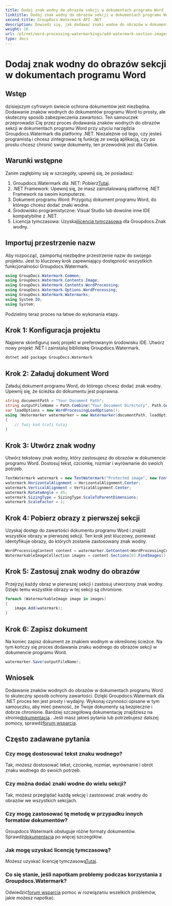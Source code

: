 ```yaml
---
title: Dodaj znak wodny do obrazów sekcji w dokumentach programu Word
linktitle: Dodaj znak wodny do obrazów sekcji w dokumentach programu Word
second_title: GroupDocs.Watermark API .NET
description: Dowiedz się, jak dodawać znaki wodne do obrazów w dokumentach programu Word przy użyciu narzędzia Groupdocs dla platformy .NET. Postępuj zgodnie z naszym przewodnikiem, aby zapewnić bezpieczną i profesjonalną ochronę dokumentów.
weight: 16
url: /pl/net/word-processing-watermarkings/add-watermark-section-images-word-docs/
type: docs
---
```

# Dodaj znak wodny do obrazów sekcji w dokumentach programu Word

## Wstęp
dzisiejszym cyfrowym świecie ochrona dokumentów jest niezbędna. Dodawanie znaków wodnych do dokumentów programu Word to prosty, ale skuteczny sposób zabezpieczenia zawartości. Ten samouczek przeprowadzi Cię przez proces dodawania znaków wodnych do obrazów sekcji w dokumentach programu Word przy użyciu narzędzia Groupdocs.Watermark dla platformy .NET. Niezależnie od tego, czy jesteś programistą i chcesz zintegrować tę funkcję ze swoją aplikacją, czy po prostu chcesz chronić swoje dokumenty, ten przewodnik jest dla Ciebie.
## Warunki wstępne
Zanim zagłębimy się w szczegóły, upewnij się, że posiadasz:
1.  Groupdocs.Watermark dla .NET: Pobierz[Tutaj](https://releases.groupdocs.com/Watermark/net/).
2. .NET Framework: Upewnij się, że masz zainstalowaną platformę .NET Framework na swoim komputerze.
3. Dokument programu Word: Przygotuj dokument programu Word, do którego chcesz dodać znaki wodne.
4. Środowisko programistyczne: Visual Studio lub dowolne inne IDE kompatybilne z .NET.
5.  Licencja tymczasowa: Uzyskaj[licencja tymczasowa](https://purchase.groupdocs.com/temporary-license/) dla Groupdocs.Znak wodny.
## Importuj przestrzenie nazw
Aby rozpocząć, zaimportuj niezbędne przestrzenie nazw do swojego projektu. Jest to kluczowy krok zapewniający dostępność wszystkich funkcjonalności Groupdocs.Watermark.
```csharp
using GroupDocs.Watermark.Common;
using GroupDocs.Watermark.Contents.Image;
using GroupDocs.Watermark.Contents.WordProcessing;
using GroupDocs.Watermark.Options.WordProcessing;
using GroupDocs.Watermark.Watermarks;
using System.IO;
using System;
```
Podzielmy teraz proces na łatwe do wykonania etapy.
## Krok 1: Konfiguracja projektu
Najpierw skonfiguruj swój projekt w preferowanym środowisku IDE. Utwórz nowy projekt .NET i zainstaluj bibliotekę Groupdocs.Watermark.
```bash
dotnet add package GroupDocs.Watermark
```
## Krok 2: Załaduj dokument Word
Załaduj dokument programu Word, do którego chcesz dodać znak wodny. Upewnij się, że ścieżka do dokumentu jest poprawna.
```csharp
string documentPath = "Your Document Path";
string outputFileName = Path.Combine("Your Document Directory", Path.GetFileName(documentPath));
var loadOptions = new WordProcessingLoadOptions();
using (Watermarker watermarker = new Watermarker(documentPath, loadOptions))
{
    // Twój kod trafi tutaj
}
```
## Krok 3: Utwórz znak wodny
Utwórz tekstowy znak wodny, który zastosujesz do obrazów w dokumencie programu Word. Dostosuj tekst, czcionkę, rozmiar i wyrównanie do swoich potrzeb.
```csharp
TextWatermark watermark = new TextWatermark("Protected image", new Font("Arial", 8));
watermark.HorizontalAlignment = HorizontalAlignment.Center;
watermark.VerticalAlignment = VerticalAlignment.Center;
watermark.RotateAngle = 45;
watermark.SizingType = SizingType.ScaleToParentDimensions;
watermark.ScaleFactor = 1;
```
## Krok 4: Pobierz obrazy z pierwszej sekcji
Uzyskaj dostęp do zawartości dokumentu programu Word i znajdź wszystkie obrazy w pierwszej sekcji. Ten krok jest kluczowy, ponieważ identyfikuje obrazy, do których zostanie zastosowany znak wodny.
```csharp
WordProcessingContent content = watermarker.GetContent<WordProcessingContent>();
WatermarkableImageCollection images = content.Sections[0].FindImages();
```
## Krok 5: Zastosuj znak wodny do obrazów
Przejrzyj każdy obraz w pierwszej sekcji i zastosuj utworzony znak wodny. Dzięki temu wszystkie obrazy w tej sekcji są chronione.
```csharp
foreach (WatermarkableImage image in images)
{
    image.Add(watermark);
}
```
## Krok 6: Zapisz dokument
Na koniec zapisz dokument ze znakiem wodnym w określonej ścieżce. Na tym kończy się proces dodawania znaku wodnego do obrazów sekcji w dokumencie programu Word.
```csharp
watermarker.Save(outputFileName);
```
## Wniosek
Dodawanie znaków wodnych do obrazów w dokumentach programu Word to skuteczny sposób ochrony zawartości. Dzięki Groupdocs.Watermark dla .NET proces ten jest prosty i wydajny. Wykonaj czynności opisane w tym samouczku, aby mieć pewność, że Twoje dokumenty są bezpieczne i dobrze chronione.
 Bardziej szczegółową dokumentację znajdziesz na stronie[dokumentacja](https://tutorials.groupdocs.com/Watermark/net/) . Jeśli masz jakieś pytania lub potrzebujesz dalszej pomocy, sprawdź[forum wsparcia](https://forum.groupdocs.com/c/watermark/19).
## Często zadawane pytania
### Czy mogę dostosować tekst znaku wodnego?
Tak, możesz dostosować tekst, czcionkę, rozmiar, wyrównanie i obrót znaku wodnego do swoich potrzeb.
### Czy można dodać znaki wodne do wielu sekcji?
Tak, możesz przeglądać każdą sekcję i zastosować znak wodny do obrazów we wszystkich sekcjach.
### Czy mogę zastosować tę metodę w przypadku innych formatów dokumentów?
 Groupdocs Watermark obsługuje różne formaty dokumentów. Sprawdź[dokumentacja](https://tutorials.groupdocs.com/Watermark/net/) po więcej szczegółów.
### Jak mogę uzyskać licencję tymczasową?
 Możesz uzyskać licencję tymczasową[Tutaj](https://purchase.groupdocs.com/temporary-license/).
### Co się stanie, jeśli napotkam problemy podczas korzystania z Groupdocs.Watermark?
 Odwiedzić[forum wsparcia](https://forum.groupdocs.com/c/watermark/19) pomoc w rozwiązaniu wszelkich problemów, jakie możesz napotkać.